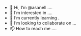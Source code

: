 - 👋 Hi, I’m @asanell ....
- 👀 I’m interested in ....
- 🌱 I’m currently learning .
- 💞️ I’m looking to collaborate on ...
- 📫 How to reach me ....

<!---
asanell/asanell is a ✨ special ✨ repository because its `README.md` (this file) appears on your GitHub profile.
You can click the Preview link to take a look at your changes.
--->
